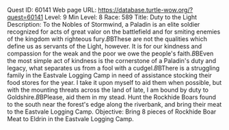 Quest ID: 60141
Web page URL: https://database.turtle-wow.org/?quest=60141
Level: 9
Min Level: 8
Race: 589
Title: Duty to the Light
Description: To the Nobles of Stormwind, a Paladin is an elite soldier recognized for acts of great valor on the battlefield and for smiting enemies of the kingdom with righteous fury.$B$BThese are not the qualities which define us as servants of the Light, however. It is for our kindness and compassion for the weak and the poor we owe the people's faith.$B$BEven the most simple act of kindness is the cornerstone of a Paladin's duty and legacy, what separates us from a fool with a cudgel.$B$BThere is a struggling family in the Eastvale Logging Camp in need of assistance stocking their food stores for the year. I take it upon myself to aid them when possible, but with the mounting threats across the land of late, I am bound by duty to Goldshire.$B$BPlease, aid them in my stead. Hunt the Rockhide Boars found to the south near the forest's edge along the riverbank, and bring their meat to the Eastvale Logging Camp.
Objective: Bring 8 pieces of Rockhide Boar Meat to Eldrin in the Eastvale Logging Camp.
